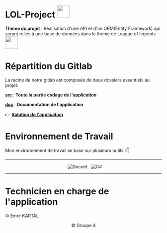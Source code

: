 # LOL-Project <img src="https://logo-marque.com/wp-content/uploads/2020/11/League-of-Legends-Embleme.png" width="40" >


**Thème du projet** : Réalisation d'une API et d'un ORM(Entity Framework) qui seront reliés à une base de données dans le thème de League of legends <img src="https://logo-marque.com/wp-content/uploads/2020/11/League-of-Legends-Embleme.png" width="40" >
</br>

# Répartition du Gitlab

La racine de notre gitlab est composée de deux dossiers essentiels au projet:

[**src**](src) : **Toute la partie codage de l'application**

[**doc**](doc) : **Documentation de l'application**

👉 [**Solution de l'application**](src/EntityFramework_LoL/Sources/LeagueOfLegends.sln)


# Environnement de Travail

Mon environnement de travail se base sur plusieurs outils :👇

<div align = center>

---

&nbsp; ![Docnet](https://img.shields.io/badge/Docnet-000?style=for-the-badge&logo=Docnet&logoColor=white&color=white)
&nbsp; ![C#](https://img.shields.io/badge/Csharp-000?style=for-the-badge&logo=csharp&logoColor=white&color=blue)

---

</div>

# Technicien en charge de l'application

⚙️ Emre KARTAL
<br>

<div align = center>
© Groupe 4
</div>